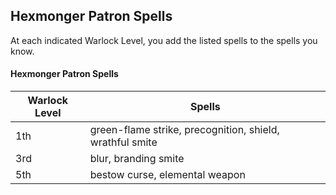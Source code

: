 ## Hexmonger Patron Spells
At each indicated Warlock Level, you add the listed spells to the spells you know.

#### Hexmonger Patron Spells
| Warlock Level | Spells                                                   |
|---------------|----------------------------------------------------------|
| 1th           | green-flame strike, precognition, shield, wrathful smite |
| 3rd           | blur, branding smite                                     |
| 5th           | bestow curse, elemental weapon                           |
